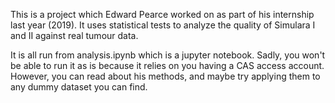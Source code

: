 This is a project which Edward Pearce worked on as part of his internship last year (2019). It uses statistical tests to analyze the quality of Simulara I and II against real tumour data.

It is all run from analysis.ipynb which is a jupyter notebook. Sadly, you won't be able to run it as is because it relies on you having a CAS access account. However, you can read about his methods, and maybe try applying them to any dummy dataset you can find.

